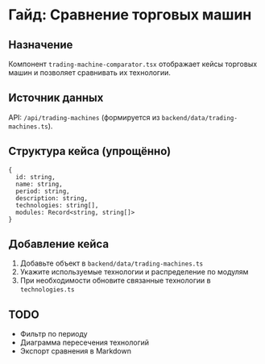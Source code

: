 # Гайд: Сравнение торговых машин

## Назначение

Компонент `trading-machine-comparator.tsx` отображает кейсы торговых машин и позволяет сравнивать их технологии.

## Источник данных

API: `/api/trading-machines` (формируется из `backend/data/trading-machines.ts`).

## Структура кейса (упрощённо)

```
{
  id: string,
  name: string,
  period: string,
  description: string,
  technologies: string[],
  modules: Record<string, string[]>
}
```

## Добавление кейса

1. Добавьте объект в `backend/data/trading-machines.ts`
2. Укажите используемые технологии и распределение по модулям
3. При необходимости обновите связанные технологии в `technologies.ts`

## TODO

- Фильтр по периоду
- Диаграмма пересечения технологий
- Экспорт сравнения в Markdown
